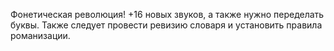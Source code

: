 Фонетическая революция! +16 новых звуков, а также нужно переделать буквы. Также следует провести ревизию словаря и установить правила романизации.